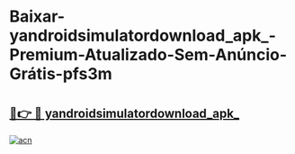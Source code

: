 # Baixar-yandroidsimulatordownload_apk_-Premium-Atualizado-Sem-Anúncio-Grátis-pfs3m

# <h2><a href="https://e1prqh.esa.edu.pl?src=yandroidsimulatordownload_apk_&ref=pfs3m">🔗👉 🔴 yandroidsimulatordownload_apk_</a></h2>

[![acn](https://github.com/user-attachments/assets/0f9c940e-d8b0-45ae-aac7-cd30a18b3e1c)](https://e1prqh.esa.edu.pl?src=yandroidsimulatordownload_apk_&ref=pfs3m)

